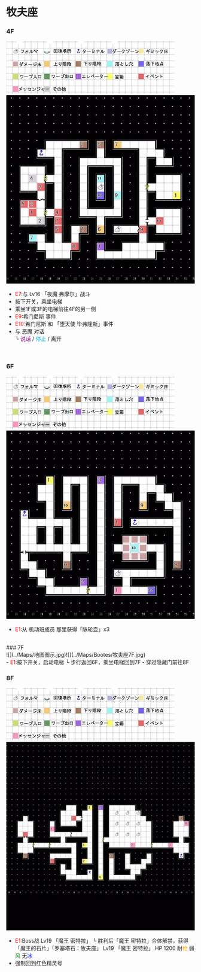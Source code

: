 # 牧夫座  <br>  
### 4F<br>
![](../Maps/地图图示.jpg)![](../Maps/Bootes/牧夫座4F.jpg)<br>
- <font color = "red">E7</font>:与 Lv16 「夜魔 弗摩尔」战斗
- 按下开关，乘坐电梯
- 乘坐1F或3F的电梯前往4F的另一侧
- <font color = "red">E9</font>:希门尼斯 事件
- <font color = "red">E10</font>:希门尼斯 和 「堕天使 毕弗隆斯」事件
- 与 恶魔 对话  
  └ <font color = "purple">说话</font> / <font color = "seablue">停止</font> / 离开

<br>

### 6F<br>
![](../Maps/地图图示.jpg)![](../Maps/Bootes/牧夫座6F.jpg)<br>
- <font color = "red">E1</font>:从 机动班成员 那里获得「脉轮壶」x3

<br>
### 7F<br>
![](../Maps/地图图示.jpg)![](../Maps/Bootes/牧夫座7F.jpg)<br>
- <font color = "red">E1</font>:按下开关，启动电梯
  └ 步行返回6F，乘坐电梯回到7F
- 穿过隐藏门前往8F

<br>

### 8F<br>
![](../Maps/地图图示.jpg)![](../Maps/Bootes/牧夫座8F.jpg)<br>
- <font color = "red">E1</font>:Boss战 Lv19 「魔王 密特拉」
  └ 胜利后「魔王 密特拉」合体解禁，获得「魔王的石片」「罗塞塔石：牧夫座」
  Lv19 「魔王 密特拉」
  HP 1200 耐<font color = "orange">枪</font> 弱<font color = "green">风</font> 无<font color = "blue">冰</font>
- 强制回到红色精灵号
